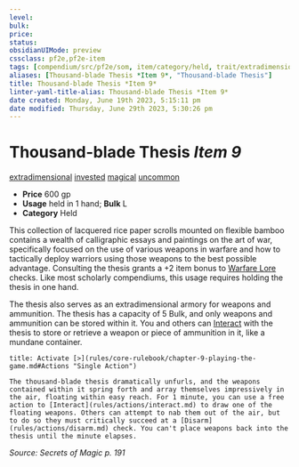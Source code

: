 ```yaml
---
level:
bulk:
price:
status:
obsidianUIMode: preview
cssclass: pf2e,pf2e-item
tags: [compendium/src/pf2e/som, item/category/held, trait/extradimensional, trait/invested, trait/magical, trait/uncommon]
aliases: [Thousand-blade Thesis *Item 9*, "Thousand-blade Thesis"]
title: Thousand-blade Thesis *Item 9*
linter-yaml-title-alias: Thousand-blade Thesis *Item 9*
date created: Monday, June 19th 2023, 5:15:11 pm
date modified: Thursday, June 29th 2023, 5:30:26 pm
---
```


# Thousand-blade Thesis *Item 9*

[extradimensional](rules/traits/extradimensional.md) [invested](rules/traits/invested.md) [magical](rules/traits/magical.md) [uncommon](rules/traits/uncommon.md)  

- **Price** 600 gp
- **Usage** held in 1 hand; **Bulk** L
- **Category** Held

This collection of lacquered rice paper scrolls mounted on flexible bamboo contains a wealth of calligraphic essays and paintings on the art of war, specifically focused on the use of various weapons in warfare and how to tactically deploy warriors using those weapons to the best possible advantage. Consulting the thesis grants a +2 item bonus to [Warfare Lore](compendium/skills.md#Lore) checks. Like most scholarly compendiums, this usage requires holding the thesis in one hand.

The thesis also serves as an extradimensional armory for weapons and ammunition. The thesis has a capacity of 5 Bulk, and only weapons and ammunition can be stored within it. You and others can [Interact](rules/actions/interact.md) with the thesis to store or retrieve a weapon or piece of ammunition in it, like a mundane container.

```ad-embed-ability
title: Activate [>](rules/core-rulebook/chapter-9-playing-the-game.md#Actions "Single Action")

The thousand-blade thesis dramatically unfurls, and the weapons contained within it spring forth and array themselves impressively in the air, floating within easy reach. For 1 minute, you can use a free action to [Interact](rules/actions/interact.md) to draw one of the floating weapons. Others can attempt to nab them out of the air, but to do so they must critically succeed at a [Disarm](rules/actions/disarm.md) check. You can't place weapons back into the thesis until the minute elapses.
```

*Source: Secrets of Magic p. 191*

